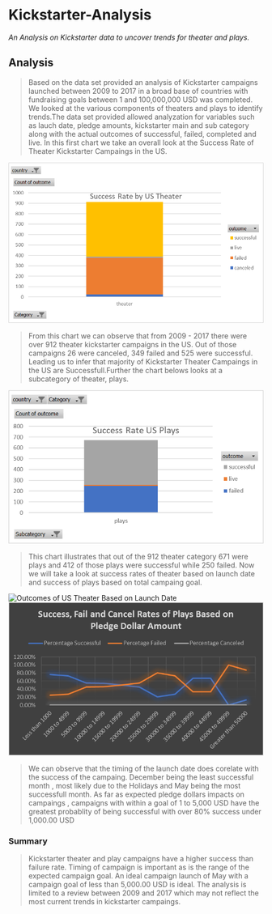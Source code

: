 # Kickstarter-Analysis

*An Analysis on Kickstarter data to uncover trends for theater and plays.*

## Analysis   
>Based on the data set provided an analysis of Kickstarter campaigns launched between 2009 to 2017 in a broad base of countries with  fundraising goals between 1 and 100,000,000 USD was completed. We looked at the various components of theaters and plays to identify trends.The data set provided allowed analyzation for variables such as lauch date, pledge amounts, kickstarter main and sub category along with the actual outcomes of successful, failed, completed and live.
In this first chart we take an overall look at the Success Rate of Theater Kickstarter Campaings in the US.

  ![Success Rate of US Theater](Success%20Rate%20of%20US%20Theater.png)

>From this chart we can observe that from 2009 - 2017 there were over 912 theater kickstarter campaigns in the US. Out of those campaigns 26 were canceled, 349 failed and 525 were successful. Leading us to infer that majority of Kickstarter Theater Campaings in the US are Successfull.Further the chart belows looks at a subcategory of theater, plays.
 
  ![Success Rate of Plays in the US](Success%20Rate%20of%20US%20Plays.png)

>This chart illustrates that out of the 912 theater category 671 were plays and 412 of those plays were successful while 250 failed.
>Now we will take a look at success rates of theater based on launch date and success of plays based on total campaing goal.

  ![Outcomes of US Theater Based on Launch Date]()
  ![Success Rates of US Plays based on Goal Dollar Amount](Success%20,%20Fail%20and%20Cancel%20Rates%20of%20Plays%20Based%20on%20Pledge%20Dollar%20Amount.png)
>We can observe that the timing of the launch date does corelate with the success of the campaing. December being the least successful month , most likely due to the Holidays and May being the most successfull month.
>As far as expected pledge dollars impacts on campaings , campaigns with within a goal of 1 to 5,000 USD have the greatest probablity of being successful with over 80% success under 1,000.00 USD

### Summary

>Kickstarter theater and play campaigns have a higher success than failure rate. Timing of campaign is important as is the range of the expected campaign goal. An ideal campaign launch of May with a campaign goal of less than 5,000.00 USD is ideal. The analysis is limited to a review between 2009 and 2017 which may not reflect the most current trends in kickstarter campaings.
